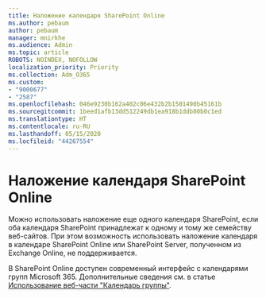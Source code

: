 ```yaml
---
title: Наложение календаря SharePoint Online
ms.author: pebaum
author: pebaum
manager: mnirkhe
ms.audience: Admin
ms.topic: article
ROBOTS: NOINDEX, NOFOLLOW
localization_priority: Priority
ms.collection: Adm_O365
ms.custom:
- "9000677"
- "2587"
ms.openlocfilehash: 046e9230b162a402c06e432b2b1501490b45161b
ms.sourcegitcommit: 1beed1afb13dd512249db1ea918b1ddb00b0c1ed
ms.translationtype: HT
ms.contentlocale: ru-RU
ms.lasthandoff: 05/15/2020
ms.locfileid: "44267554"
---
```

# <a name="sharepoint-online-calendar-overlay"></a>Наложение календаря SharePoint Online

Можно использовать наложение еще одного календаря SharePoint, если оба календаря SharePoint принадлежат к одному и тому же семейству веб-сайтов. При этом возможность использовать наложение календаря в календаре SharePoint Online или SharePoint Server, полученном из Exchange Online, не поддерживается.

В SharePoint Online доступен современный интерфейс с календарями групп Microsoft 365. Дополнительные сведения см. в статье [Использование веб-части "Календарь группы"](https://support.microsoft.com/ru-RU/office/use-the-group-calendar-web-part-eaf3c04d-5699-48cb-8b5e-3caa887d51ce).
